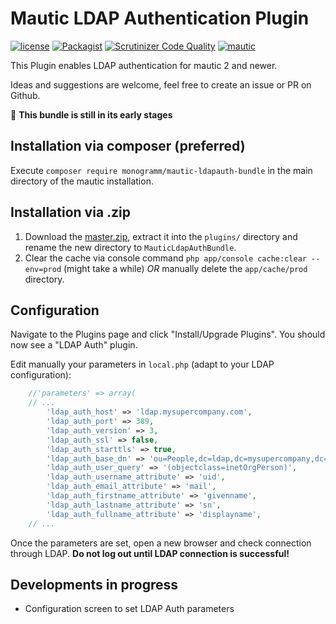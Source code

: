 # Mautic LDAP Authentication Plugin

[![license](https://img.shields.io/packagist/v/monogramm/mautic-ldapauth-bundle.svg)](https://packagist.org/packages/monogramm/mautic-ldapauth-bundle) 
[![Packagist](https://img.shields.io/packagist/l/monogramm/mautic-ldapauth-bundle.svg)](LICENSE)
[![Scrutinizer Code Quality](https://scrutinizer-ci.com/g/Monogramm/MauticLdapAuthBundle/badges/quality-score.png?b=master)](https://scrutinizer-ci.com/g/Monogramm/MauticLdapAuthBundle/?branch=master) 
[![mautic](https://img.shields.io/badge/mautic-%3E%3D%202.11-blue.svg)](https://www.mautic.org/mixin/ldapauth/)

This Plugin enables LDAP authentication for mautic 2 and newer.

Ideas and suggestions are welcome, feel free to create an issue or PR on Github.

:construction: **This bundle is still in its early stages** 

## Installation via composer (preferred)
Execute `composer require monogramm/mautic-ldapauth-bundle` in the main directory of the mautic installation.

## Installation via .zip
1. Download the [master.zip](https://github.com/Monogramm/MauticLdapAuthBundle/archive/master.zip), extract it into the `plugins/` directory and rename the new directory to `MauticLdapAuthBundle`.
2. Clear the cache via console command `php app/console cache:clear --env=prod` (might take a while) *OR* manually delete the `app/cache/prod` directory.

## Configuration
Navigate to the Plugins page and click "Install/Upgrade Plugins". You should now see a "LDAP Auth" plugin.

Edit manually your parameters in `local.php` (adapt to your LDAP configuration):
```php
    //'parameters' => array(
    // ...
        'ldap_auth_host' => 'ldap.mysupercompany.com',
        'ldap_auth_port' => 389,
        'ldap_auth_version' => 3,
        'ldap_auth_ssl' => false,
        'ldap_auth_starttls' => true,
        'ldap_auth_base_dn' => 'ou=People,dc=ldap,dc=mysupercompany,dc=com',
        'ldap_auth_user_query' => '(objectclass=inetOrgPerson)',
        'ldap_auth_username_attribute' => 'uid',
        'ldap_auth_email_attribute' => 'mail',
        'ldap_auth_firstname_attribute' => 'givenname',
        'ldap_auth_lastname_attribute' => 'sn',
        'ldap_auth_fullname_attribute' => 'displayname',
    // ...
```

Once the parameters are set, open a new browser and check connection through LDAP. **Do not log out until LDAP connection is successful!**

## Developments in progress

* Configuration screen to set LDAP Auth parameters
